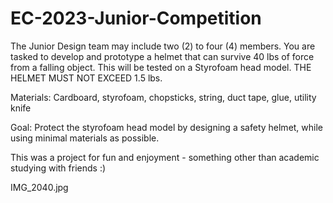 # EC-2023-Junior-Competition
The Junior Design team may include two (2) to four (4) members. You are tasked to develop and prototype a helmet that can survive 40 lbs of force from a falling object. This will be tested on a Styrofoam head model. THE HELMET MUST NOT EXCEED 1.5 lbs.

Materials:
Cardboard, styrofoam, chopsticks, string, duct tape, glue, utility knife

Goal:
Protect the styrofoam head model by designing a safety helmet, while using
minimal materials as possible.

This was a project for fun and enjoyment - something other than academic studying with friends :)

IMG_2040.jpg
